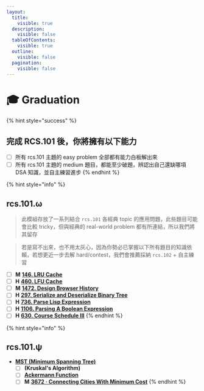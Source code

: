 ```yaml
---
layout:
  title:
    visible: true
  description:
    visible: false
  tableOfContents:
    visible: true
  outline:
    visible: false
  pagination:
    visible: false
---
```


# 🎓 Graduation

{% hint style="success" %}
## 完成 RCS.101 後，你將擁有以下能力

* [ ] 所有 rcs.101 主題的 easy problem 全部都有能力白板解出來
* [ ] 所有 rcs.101 主題的 medium 題目，都能至少破題，辨認出自己還缺哪項 DSA 知識，並自主練習進步
{% endhint %}

{% hint style="info" %}
## rcs.101.ω

> 此模組存放了一系列結合 `rcs.101` 各經典 topic 的應用問題，此些題目可能會比較 tricky，但與經典的 real-world problem 都有所連結，所以我們將其留存

> 若是寫不出來，也不用太灰心，因為你勢必已掌握以下所有題目的知識依賴，若想更近一步去解 hard/contest，我們會推薦採納 `rcs.102` + 自主練習

* [ ] **M** [**146. LRU Cache**](https://leetcode.com/problems/lru-cache/)
* [ ] **H** [**460. LFU Cache**](https://leetcode.com/problems/lfu-cache/)
* [ ] **M** [**1472. Design Browser History**](https://leetcode.com/problems/design-browser-history/)
* [ ] **H** [**297. Serialize and Deserialize Binary Tree**](https://leetcode.com/problems/serialize-and-deserialize-binary-tree/)
* [ ] **H** [**736. Parse Lisp Expression**](https://leetcode.com/problems/parse-lisp-expression/)
* [ ] **H** [**1106. Parsing A Boolean Expression**](https://leetcode.com/problems/parsing-a-boolean-expression/)
* [ ] **H** [**630. Course Schedule III**](https://leetcode.com/problems/course-schedule-iii/)
{% endhint %}

{% hint style="info" %}
## rcs.101.ψ

* [**MST (Minimum Spanning Tree)**](https://leetcodethehardway.com/tutorials/graph-theory/kruskals-algorithm)
  * [ ] **(Kruskal's Algorithm)**
  * [ ] [**Ackermann Function**](https://www.youtube.com/results?search\_query=ackermann+function)
  * [ ] **M** [**3672 · Connecting Cities With Minimum Cost**](https://www.lintcode.com/problem/3672/description?\_from=problem\_tag\&fromId=399)
{% endhint %}

